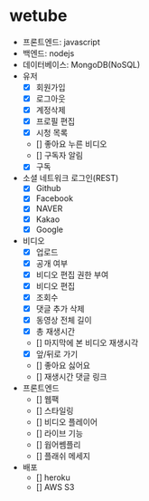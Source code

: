 # wetube

- 프론트엔드: javascript
- 백엔드: nodejs
- 데이터베이스: MongoDB(NoSQL)
- 유저
  - [x] 회원가입
  - [x] 로그아웃
  - [x] 계정삭제
  - [x] 프로필 편집
  - [x] 시청 목록
  - [] 좋아요 누른 비디오
  - [] 구독자 알림
  - [x] 구독
- 소셜 네트워크 로그인(REST)
  - [x] Github
  - [x] Facebook
  - [x] NAVER
  - [x] Kakao
  - [x] Google
- 비디오
  - [x] 업로드
  - [x] 공개 여부
  - [x] 비디오 편집 권한 부여
  - [x] 비디오 편집
  - [x] 조회수
  - [x] 댓글 추가 삭제
  - [x] 동영상 전체 길이
  - [x] 총 재생시간
  - [] 마지막에 본 비디오 재생시각
  - [x] 앞/뒤로 가기
  - [] 좋아요 싫어요
  - [] 재생시간 댓글 링크
- 프론트엔드
  - [] 웹팩
  - [] 스타일링
  - [] 비디오 플레이어
  - [] 라이브 기능
  - [] 웝어쎔플리
  - [] 플래쉬 메세지
- 배포
  - [] heroku
  - [] AWS S3
